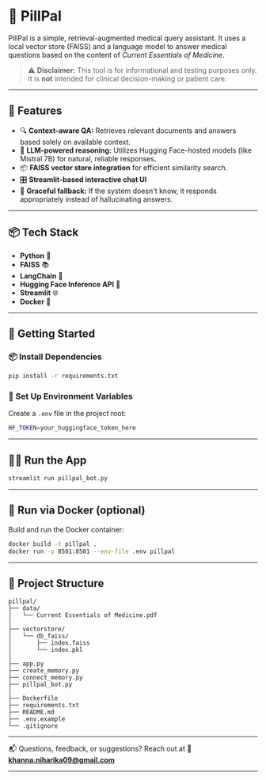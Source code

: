 # 💊 PillPal

PillPal is a simple, retrieval-augmented medical query assistant. It uses a local vector store (FAISS) and a language model to answer medical questions based on the content of *Current Essentials of Medicine*.

> ⚠️ **Disclaimer:** This tool is for informational and testing purposes only. It is **not** intended for clinical decision-making or patient care.

---

## 📖 Features

* 🔍 **Context-aware QA:** Retrieves relevant documents and answers based solely on available context.
* 🤖 **LLM-powered reasoning:** Utilizes Hugging Face-hosted models (like Mistral 7B) for natural, reliable responses.
* 📦 **FAISS vector store integration** for efficient similarity search.
* 🎛️ **Streamlit-based interactive chat UI**
* 🛑 **Graceful fallback:** If the system doesn't know, it responds appropriately instead of hallucinating answers.

---

## 📦 Tech Stack

* **Python** 🐍
* **FAISS** 📚
* **LangChain** 🔗
* **Hugging Face Inference API** 🤖
* **Streamlit** 🌐
* **Docker** 🐳

---

## 🚀 Getting Started

### 📦 Install Dependencies

```bash
pip install -r requirements.txt
```

### 🔑 Set Up Environment Variables

Create a `.env` file in the project root:

```bash
HF_TOKEN=your_huggingface_token_here
```

---

## 🏃‍♂️ Run the App

```bash
streamlit run pillpal_bot.py
```

---

## 🐳 Run via Docker (optional)

Build and run the Docker container:

```bash
docker build -t pillpal .
docker run -p 8501:8501 --env-file .env pillpal
```

---

## 📂 Project Structure

```
pillpal/
├── data/
│   └── Current Essentials of Medicine.pdf
│
├── vectorstore/
│   └── db_faiss/
│       ├── index.faiss
│       └── index.pkl
│
├── app.py
├── create_memory.py
├── connect_memory.py
├── pillpal_bot.py
│
├── Dockerfile
├── requirements.txt
├── README.md
├── .env.example
└── .gitignore
```

---

📬 Questions, feedback, or suggestions?
Reach out at 📧 **[khanna.niharika09@gmail.com](mailto:khanna.niharika09@gmail.com)**

---
